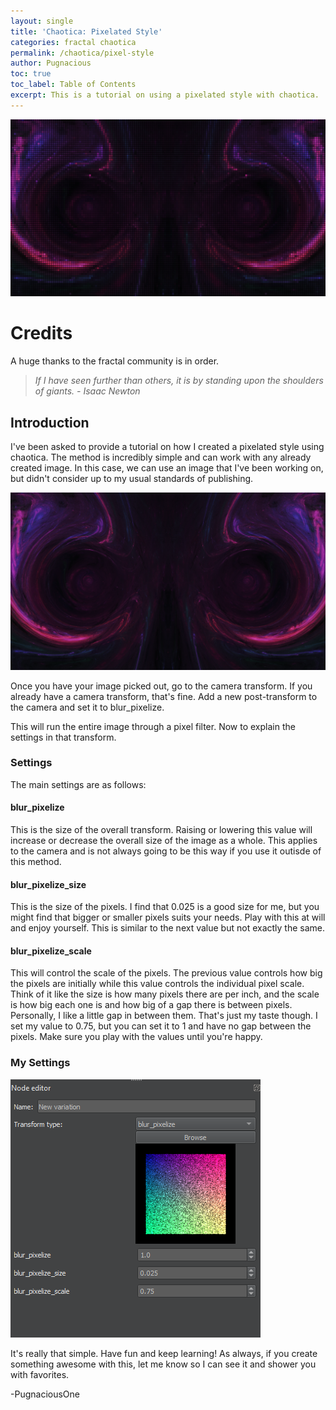 ```yaml
---
layout: single
title: 'Chaotica: Pixelated Style'
categories: fractal chaotica
permalink: /chaotica/pixel-style
author: Pugnacious
toc: true
toc_label: Table of Contents
excerpt: This is a tutorial on using a pixelated style with chaotica.
---
```


[![Intro Image](/assets/images/chaotica-pixel-style/mobius_eyes.png)](/assets/images/chaotica-pixel-style/mobius_eyes.png)

# Credits

A huge thanks to the fractal community is in order. 

> _If I have seen further than others, it is by standing upon the shoulders of giants. - Isaac Newton_

## Introduction

I've been asked to provide a tutorial on how I created a pixelated style using chaotica.  The method is incredibly simple and can work with any already created image.  In this case, we can use an image that I've been working on, but didn't consider up to my usual standards of publishing. 

[![Basic Image](/assets/images/chaotica-pixel-style/mobius_eyes_normal.png)](/assets/images/chaotica-pixel-style/mobius_eyes_normal.png)

Once you have your image picked out, go to the camera transform.  If you already have a camera transform, that's fine.  Add a new post-transform to the camera and set it to blur_pixelize.

This will run the entire image through a pixel filter.  Now to explain the settings in that transform.

### Settings

The main settings are as follows:

#### blur_pixelize

This is the size of the overall transform.  Raising or lowering this value will increase or decrease the overall size of the image as a whole.  This applies to the camera and is not always going to be this way if you use it outisde of this method.

#### blur_pixelize_size

This is the size of the pixels.  I find that 0.025 is a good size for me, but you might find that bigger or smaller pixels suits your needs.  Play with this at will and enjoy yourself.  This is similar to the next value but not exactly the same.

#### blur_pixelize_scale

This will control the scale of the pixels.  The previous value controls how big the pixels are initially while this value controls the individual pixel scale.  Think of it like the size is how many pixels there are per inch, and the scale is how big each one is and how big of a gap there is between pixels.  Personally, I like a little gap in between them.  That's just my taste though.  I set my value to 0.75, but you can set it to 1 and have no gap between the pixels.  Make sure you play with the values until you're happy.  

### My Settings

[![My Settings](/assets/images/chaotica-pixel-style/node_editor_pixelize.png)](/assets/images/chaotica-pixel-style/node_editor_pixelize.png)

It's really that simple.  Have fun and keep learning!  As always, if you create something awesome with this, let me know so I can see it and shower you with favorites.  

-PugnaciousOne
